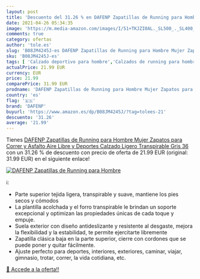 ```yaml
---
layout: post
title: 'Descuento del 31.26 % en DAFENP Zapatillas de Running para Hombre'
date: 2021-04-26 05:34:35
image: 'https://m.media-amazon.com/images/I/51+TKJZI0AL._SL500_._SL400_.jpg'
comments: true
category: ofertas
author: 'tole.es'
slug: 'B08JM4245J-es DAFENP Zapatillas de Running para Hombre Mujer Zapatos...'
sku: 'B08JM4245J-es'
tags: [ 'Calzado deportivo para hombre','Calzados de running para hombre','Calzados para correr en asfalto para hombre','Zapatillas y calzado deportivo para hombre','Zapatos','Zapatos para hombre','Zapatos y complementos','dafenp','zapatos', ]
actualPrice: 21.99 EUR
currency: EUR
price: 21.99
comparePrice: 31.99 EUR
prodname: 'DAFENP Zapatillas de Running para Hombre Mujer Zapatos para Correr y Asfalto Aire Libre y Deportes Calzado Ligero Transpirable  Gris  36 '
country: 'es'
flag: '🇪🇸'
brand: 'DAFENP'
buyurl: 'https://www.amazon.es/dp/B08JM4245J/?tag=tolees-21'
descuento: '31.26'
average: '21.99'
---
```


Tienes [DAFENP Zapatillas de Running para Hombre Mujer Zapatos para Correr y Asfalto Aire Libre y Deportes Calzado Ligero Transpirable  Gris  36 ](https://www.amazon.es/dp/B08JM4245J/?tag=tolees-21) con un 31.26 % de descuento con precio de oferta de 21.99 EUR (original: 31.99 EUR) en el siguiente enlace!

[![DAFENP Zapatillas de Running para Hombre](https://m.media-amazon.com/images/I/51+TKJZI0AL._SL500_._SL400_.jpg)](https://www.amazon.es/dp/B08JM4245J/?tag=tolees-21)

ℹ️:

- Parte superior tejida ligera, transpirable y suave, mantiene los pies secos y cómodos
- La plantilla acolchada y el forro transpirable le brindan un soporte excepcional y optimizan las propiedades únicas de cada toque y empuje.
- Suela exterior con diseño antideslizante y resistente al desgaste, mejora la flexibilidad y la estabilidad, te permite ejercitarte libremente
- Zapatilla clásica baja en la parte superior, cierre con cordones que se puede poner y quitar fácilmente.
- Ajuste perfecto para deportes, interiores, exteriores, caminar, viajar, gimnasio, trotar, correr, la vida cotidiana, etc.

[🛒 Accede a la oferta!!](https://www.amazon.es/dp/B08JM4245J/?tag=tolees-21)
